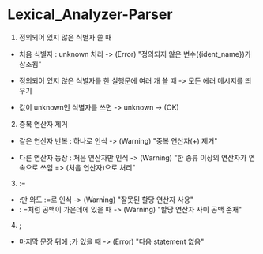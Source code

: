 # Lexical_Analyzer-Parser

1. 정의되어 있지 않은 식별자 쓸 때
- 처음 식별자 : unknown 처리
  -> (Error) "정의되지 않은 변수({ident_name})가 참조됨"

- 정의되어 있지 않은 식별자를 한 실행문에 여러 개 쓸 때
  -> 모든 에러 메시지를 띄우기

- 값이 unknown인 식별자를 쓰면 -> unknown 
  -> (OK)


2. 중복 연산자 제거
- 같은 연산자 반복 : 하나로 인식
  -> (Warning) "중복 연산자(+) 제거"

- 다른 연산자 등장 : 처음 연산자만 인식
  -> (Warning) "한 종류 이상의 연산자가 연속으로 쓰임 => (처음 연산자)으로 처리"

3. :=
- :만 와도 :=로 인식
  -> (Warning) "잘못된 할당 연산자 사용"
- : =처럼 공백이 가운데에 있을 때
  -> (Warning) "할당 연산자 사이 공백 존재"

4. ;
- 마지막 문장 뒤에 ;가 있을 때
  -> (Error) "다음 statement 없음"